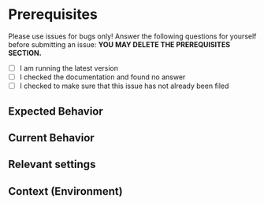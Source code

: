 # Prerequisites

Please use issues for bugs only! Answer the following questions for yourself before submitting an issue: **YOU MAY DELETE THE PREREQUISITES SECTION.**

- [ ] I am running the latest version
- [ ] I checked the documentation and found no answer
- [ ] I checked to make sure that this issue has not already been filed

## Expected Behavior

## Current Behavior

## Relevant settings
<!--- What settings are enabled? Feel free to post a snippet of an exported settings file -->

## Context (Environment)
<!--- What Firefox version and OS are you using? -->